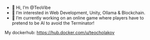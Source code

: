 - 👋 Hi, I’m @TeoVibe
- 👀 I’m interested in Web Development, Unity, Ollama & Blockchain.
- 🌱 I’m currently working on an online game where players have to pretend to be AI to avoid the Terminator!

My dockerhub:
https://hub.docker.com/u/teocholakov


<!---
TeoVibe/TeoVibe is a ✨ special ✨ repository because its `README.md` (this file) appears on your GitHub profile.
You can click the Preview link to take a look at your changes.
--->
